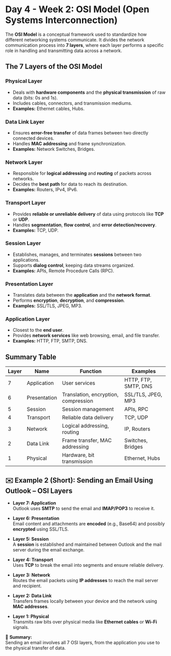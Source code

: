 #  Day 4 - Week 2: OSI Model (Open Systems Interconnection)

The **OSI Model** is a conceptual framework used to standardize how different networking systems communicate. It divides the network communication process into **7 layers**, where each layer performs a specific role in handling and transmitting data across a network.


## The 7 Layers of the OSI Model


### Physical Layer  
- Deals with **hardware components** and the **physical transmission** of raw data (bits: 0s and 1s).  
- Includes cables, connectors, and transmission mediums.  
- **Examples:** Ethernet cables, Hubs.


###  Data Link Layer  
- Ensures **error-free transfer** of data frames between two directly connected devices.  
- Handles **MAC addressing** and frame synchronization.  
- **Examples:** Network Switches, Bridges.


###  Network Layer  
- Responsible for **logical addressing** and **routing** of packets across networks.  
- Decides the **best path** for data to reach its destination.  
- **Examples:** Routers, IPv4, IPv6.


###  Transport Layer  
- Provides **reliable or unreliable delivery** of data using protocols like **TCP** or **UDP**.  
- Handles **segmentation**, **flow control**, and **error detection/recovery**.  
- **Examples:** TCP, UDP.


###  Session Layer  
- Establishes, manages, and terminates **sessions** between two applications.  
- Supports **dialog control**, keeping data streams organized.  
- **Examples:** APIs, Remote Procedure Calls (RPC).


###  Presentation Layer  
- Translates data between the **application** and the **network format**.  
- Performs **encryption**, **decryption**, and **compression**.  
- **Examples:** SSL/TLS, JPEG, MP3.


###  Application Layer  
- Closest to the **end user**.  
- Provides **network services** like web browsing, email, and file transfer.  
- **Examples:** HTTP, FTP, SMTP, DNS.


##  Summary Table

| Layer | Name             | Function                            | Examples               |
|-------|------------------|-------------------------------------|------------------------|
| 7     | Application       | User services                       | HTTP, FTP, SMTP, DNS   |
| 6     | Presentation      | Translation, encryption, compression| SSL/TLS, JPEG, MP3     |
| 5     | Session           | Session management                  | APIs, RPC              |
| 4     | Transport         | Reliable data delivery              | TCP, UDP               |
| 3     | Network           | Logical addressing, routing         | IP, Routers            |
| 2     | Data Link         | Frame transfer, MAC addressing      | Switches, Bridges      |
| 1     | Physical          | Hardware, bit transmission          | Ethernet, Hubs         |





## ✉️ Example 2 (Short): Sending an Email Using Outlook – OSI Layers

- **Layer 7: Application**  
  Outlook uses **SMTP** to send the email and **IMAP/POP3** to receive it.

- **Layer 6: Presentation**  
  Email content and attachments are **encoded** (e.g., Base64) and possibly **encrypted** using SSL/TLS.

- **Layer 5: Session**  
  A **session** is established and maintained between Outlook and the mail server during the email exchange.

- **Layer 4: Transport**  
  Uses **TCP** to break the email into segments and ensure reliable delivery.

- **Layer 3: Network**  
  Routes the email packets using **IP addresses** to reach the mail server and recipient.

- **Layer 2: Data Link**  
  Transfers frames locally between your device and the network using **MAC addresses**.

- **Layer 1: Physical**  
  Transmits raw bits over physical media like **Ethernet cables** or **Wi-Fi** signals.

📌 **Summary:**  
Sending an email involves all 7 OSI layers, from the application you use to the physical transfer of data.






